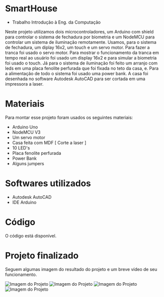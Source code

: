 # SmartHouse
* Trabalho Introdução à Eng. da Computação

Neste projeto utilizamos dois microcontroladores, um Arduino com shield para controlar o sistema de fechadura por biometria e um NodeMCU para controlar um sistema de iluminação remotamente. Usamos, para o sistema de fechadura, um diplay 16x2, um touch e um servo motor. Para fazer a tranca foi usado o servo motor. Para mostrar o funcionamento da tranca em tempo real ao usuário foi usado um display 16x2 e para simular a biometria foi usado o touch. Já para o sistema de iluminação foi feito um arranjo com leds em uma placa fenolite perfurada que foi fixada no teto da casa, e. Para a alimentação de todo o sistema foi usado uma power bank. A casa foi desenhada no software Autodesk AutoCAD para ser cortada em uma impressora a laser.

# Materiais
Para montar esse projeto foram usados os seguintes materiais:

* Arduino Uno
* NodeMCU V3
* Um servo motor
* Casa feita com MDF [ Corte a laser ]
* 10 LED's
* Placa fenolite perfurada
* Power Bank
* Alguns jumpers

# Softwares utilizados

* Autodesk AutoCAD
* IDE Arduino

# Código
O código está disponível.  

# Projeto finalizado
Seguem algumas imagem do resultado do projeto e um breve vídeo de seu funcionamento.

![Imagem do Projeto](https://github.com/BrinoOficial/PainelSolar/blob/master/Fotos/IMG_5304.jpg)
![Imagem do Projeto](https://github.com/BrinoOficial/PainelSolar/blob/master/Fotos/IMG_5305.jpg)
![Imagem do Projeto](https://github.com/BrinoOficial/PainelSolar/blob/master/Fotos/IMG_5306.jpg)
![Imagem do Projeto](https://github.com/BrinoOficial/PainelSolar/blob/master/Fotos/IMG_5307.jpg)
